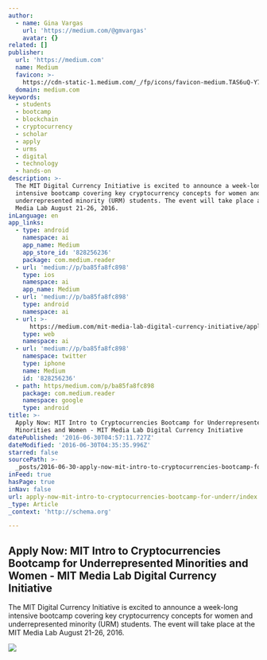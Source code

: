 ```yaml
---
author:
  - name: Gina Vargas
    url: 'https://medium.com/@gmvargas'
    avatar: {}
related: []
publisher:
  url: 'https://medium.com'
  name: Medium
  favicon: >-
    https://cdn-static-1.medium.com/_/fp/icons/favicon-medium.TAS6uQ-Y7kcKgi0xjcYHXw.ico
  domain: medium.com
keywords:
  - students
  - bootcamp
  - blockchain
  - cryptocurrency
  - scholar
  - apply
  - urms
  - digital
  - technology
  - hands-on
description: >-
  The MIT Digital Currency Initiative is excited to announce a week-long
  intensive bootcamp covering key cryptocurrency concepts for women and
  underrepresented minority (URM) students. The event will take place at the MIT
  Media Lab August 21-26, 2016.
inLanguage: en
app_links:
  - type: android
    namespace: ai
    app_name: Medium
    app_store_id: '828256236'
    package: com.medium.reader
  - url: 'medium://p/ba85fa8fc898'
    type: ios
    namespace: ai
    app_name: Medium
  - url: 'medium://p/ba85fa8fc898'
    type: android
    namespace: ai
  - url: >-
      https://medium.com/mit-media-lab-digital-currency-initiative/apply-now-mit-intro-to-cryptocurrencies-bootcamp-for-underrepresented-minorities-and-women-ba85fa8fc898
    type: web
    namespace: ai
  - url: 'medium://p/ba85fa8fc898'
    namespace: twitter
    type: iphone
    name: Medium
    id: '828256236'
  - path: https/medium.com/p/ba85fa8fc898
    package: com.medium.reader
    namespace: google
    type: android
title: >-
  Apply Now: MIT Intro to Cryptocurrencies Bootcamp for Underrepresented
  Minorities and Women - MIT Media Lab Digital Currency Initiative
datePublished: '2016-06-30T04:57:11.727Z'
dateModified: '2016-06-30T04:35:35.996Z'
starred: false
sourcePath: >-
  _posts/2016-06-30-apply-now-mit-intro-to-cryptocurrencies-bootcamp-for-underr.md
inFeed: true
hasPage: true
inNav: false
url: apply-now-mit-intro-to-cryptocurrencies-bootcamp-for-underr/index.html
_type: Article
_context: 'http://schema.org'

---
```

<article style=""><h1>Apply Now: MIT Intro to Cryptocurrencies Bootcamp for Underrepresented Minorities and Women - MIT Media Lab Digital Currency Initiative</h1><p>The MIT Digital Currency Initiative is excited to announce a week-long intensive bootcamp covering key cryptocurrency concepts for women and underrepresented minority (URM) students. The event will take place at the MIT Media Lab August 21-26, 2016.</p><img src="https://cdn-images-1.medium.com/max/1200/1*NOuvrfFZPEFqJC2ql95VQA.jpeg" /></article>